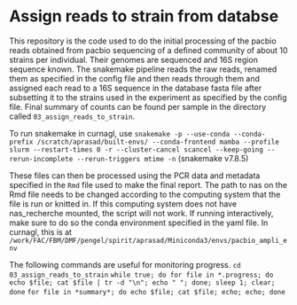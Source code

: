 # Assign reads to strain from databse

This repository is the code used to do the initial processing of the pacbio reads obtained from pacbio sequencing of a defined community of about 10 strains per individual. Their genomes are sequenced and 16S region sequence known. The snakemake pipeline reads the raw reads, renamed them as specified in the config file and then reads through them and assigned each read to a 16S sequence in the database fasta file after subsetting it to the strains used in the experiment as specified by the config file. Final summary of counts can be found per sample in the directory called `03_assign_reads_to_strain`.

To run snakemake in curnagl, use `snakemake -p --use-conda --conda-prefix /scratch/aprasad/built-envs/ --conda-frontend mamba --profile slurm --restart-times 0 -r --cluster-cancel scancel --keep-going --rerun-incomplete --rerun-triggers mtime -n` (snakemake v7.8.5)

These files can then be processed using the PCR data and metadata specified in the `Rmd` file used to make the final report. The path to nas on the Rmd file needs to be changed according to the computing system that the file is run or knitted in. If this computing system does not have nas_recherche mounted, the script will not work. If running interactively, make sure to do so the conda environment specified in the yaml file. In curnagl, this is at `/work/FAC/FBM/DMF/pengel/spirit/aprasad/Miniconda3/envs/pacbio_ampli_env`

The following commands are useful for monitoring progress.
`cd 03_assign_reads_to_strain`
`while true; do for file in *.progress; do echo $file; cat $file | tr -d "\n"; echo " "; done; sleep 1; clear; done`
`for file in *summary*; do echo $file; cat $file; echo; echo; done`
